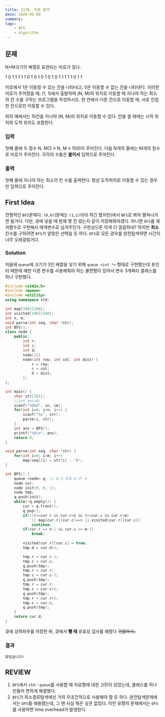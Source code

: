 ```yaml
---
title: 2178. 미로 탐색
date: 2020-05-08
summary:
tags:
    - BFS
    - algorithm
---
```

## 문제

N×M크기의 배열로 표현되는 미로가 있다.

1 0 1 1 1 1
1 0 1 0 1 0
1 0 1 0 1 1
1 1 1 0 1 1

미로에서 1은 이동할 수 있는 칸을 나타내고, 0은 이동할 수 없는 칸을 나타낸다. 이러한 미로가 주어졌을 때, (1, 1)에서 출발하여 (N, M)의 위치로 이동할 때 지나야 하는 최소의 칸 수를 구하는 프로그램을 작성하시오. 한 칸에서 다른 칸으로 이동할 때, 서로 인접한 칸으로만 이동할 수 있다.

위의 예에서는 15칸을 지나야 (N, M)의 위치로 이동할 수 있다. 칸을 셀 때에는 시작 위치와 도착 위치도 포함한다.

### 입력

첫째 줄에 두 정수 N, M(2 ≤ N, M ≤ 100)이 주어진다. 다음 N개의 줄에는 M개의 정수로 미로가 주어진다. 각각의 수들은 **붙어서** 입력으로 주어진다.

### 출력

첫째 줄에 지나야 하는 최소의 칸 수를 출력한다. 항상 도착위치로 이동할 수 있는 경우만 입력으로 주어진다.

## First Idea

전형적인 `BFS`문제다. `(0,0)`(문제는 `(1,1)`이라 하긴 했지만)에서 `BFS`로 쫘악 펼쳐나가면 될거다. 다만, 큐에 넣을 때 현재 몇 칸 왔는지 같이 저장해줘야겠다. 아니면 `DFS`를 재귀함수로 구현해서 매개변수로 넘겨주던가. 구현상으론 이게 더 깔끔하네? 하지만 **최소**칸수를 구하려면 `BFS`가 알맞은 선택일 듯 하다. `DFS`로 모든 경우를 완전탐색하면 시간이 너무 오래걸릴거다.

### Solution

처음에 `queue`에 크기가 3인 배열을 넣기 위해 `queue <int *>` 형태로 구현했는데 포인터 때문에 매번 다른 변수를 사용해줘야 하는 불편함이 있어서 변수 3개짜리 클래스를 하나 구현했다.

```cpp
#include <stdio.h>
#include <queue>
#include <utility>
using namespace std;

int map[100][100];
int visited[100][100];
int n, m;
void parse(int seq, char *str);
int BFS();
class node {
    public:
        int r;
        int c;
        int d;
        node(){}
        node(int row, int col, int dist) {
            r = row;
            c = col;
            d = dist;
        };
};

int main() {
    char str[101];
    //int ans=0;
    scanf("%d%d", &n, &m);
    for(int i=0; i<n; i++) {
        scanf("%s", str);
        parse(i, str);
    }
    int ans = BFS();
    printf("%d\n", ans);
    return 0;
}

void parse(int seq, char *str) {
    for(int i=0; i<m; i++)
        map[seq][i] = str[i] - '0';
}

int BFS() {
    queue <node> q; // 0,1:좌표 2:칸 수
    node cur;
    node init(0, 0, 1);
    node tmp;
    q.push(init);
    while(!q.empty()) {
        cur = q.front();
        q.pop();
        if(!(0<=cur.r && cur.r<n && 0<=cur.c && cur.c<m)
            || map[cur.r][cur.c]==0 || visited[cur.r][cur.c])
            continue;
        if(cur.r == n-1 && cur.c == m-1)
            break;
        
        visited[cur.r][cur.c] = true;
        tmp.d = cur.d+1;

        tmp.r = cur.r-1;
        tmp.c = cur.c;
        q.push(tmp);
        tmp.r = cur.r;
        tmp.c = cur.c-1;
        q.push(tmp);
        tmp.r = cur.r;
        tmp.c = cur.c+1;
        q.push(tmp);
        tmp.r = cur.r+1;
        tmp.c = cur.c;
        q.push(tmp);
    }
    return cur.d;
}
```

큐에 상하좌우를 저장한 뒤, 큐에서 **뺄 때** 유효성 검사를 해줬다 ~~귀찮아서..~~

### 결과

`맞았습니다!`

## REVIEW

1. `BFS`에서 `std::queue`를 사용할 때 자료형에 대한 고민이 있었는데, 클래스를 하나 만들어 편하게 해결했다.
2. `BFS`가 최소경로탐색에선 거의 무조건적으로 사용해야 할 듯 하다. 완전탐색문제에서는 `DFS`를 애용했는데, 그 땐 사실 뭐든 상관 없었다. 이런 유형의 문제에서는 `DFS`를 사용하면 time overhead가 발생한다.